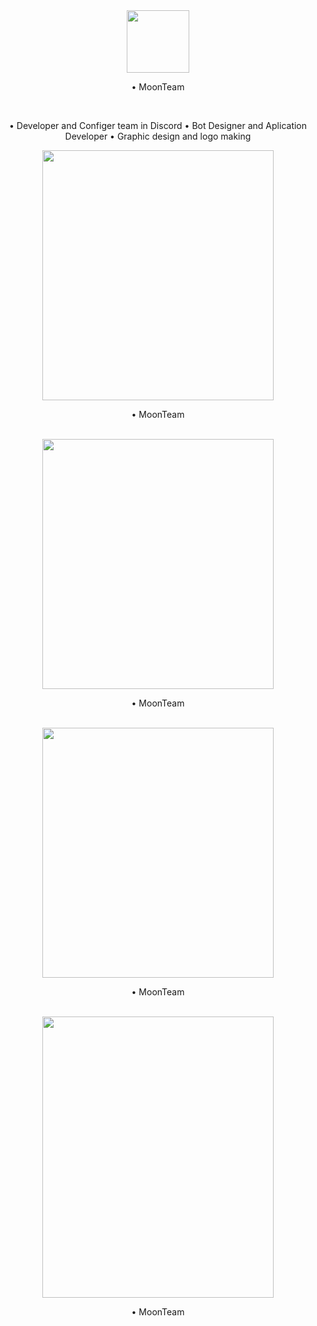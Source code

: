 <div align="center">
<img src="https://cdn.discordapp.com/attachments/862717041152229426/982772600109420554/moon.png" align="center" height="100" width="100" /></br>
<p>• MoonTeam</p>
</div></br>

<div align="center">
  <p>• Developer and Configer team in Discord  • Bot Designer and Aplication Developer  • Graphic design and logo making</p>
</div>  


<div align="center">
<img src="https://cdn.discordapp.com/attachments/862717041152229426/982804644629712946/abol.jpg" align="center" height="400" width="370" /></br>
<p>• MoonTeam</p>
</div></br>

<div align="center">
<img src="https://cdn.discordapp.com/attachments/862717041152229426/982804593723449414/sanaz.jpg" align="center" height="400" width="370" /></br>
<p>• MoonTeam</p>
</div></br>

<div align="center">
<img src="https://cdn.discordapp.com/attachments/862717041152229426/982804760358948874/mehdi.jpg" align="center" height="400" width="370" /></br>
<p>• MoonTeam</p>
</div></br>

<div align="center">
<img src="https://cdn.discordapp.com/attachments/862717041152229426/982804981465882674/matin.jpg" align="center" height="450" width="370" /></br>
<p>• MoonTeam</p>
</div></br>
